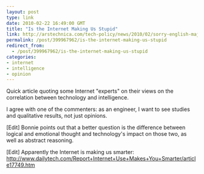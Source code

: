 ```yaml
---
layout: post
type: link
date: 2010-02-22 16:49:00 GMT
title: "Is the Internet Making Us Stupid"
link: http://arstechnica.com/tech-policy/news/2010/02/sorry-english-major-the-engineers-have-triumphed.ars
permalink: /post/399967962/is-the-internet-making-us-stupid
redirect_from: 
  - /post/399967962/is-the-internet-making-us-stupid
categories:
- internet
- intelligence
- opinion
---
```

Quick article quoting some Internet "experts" on their views on the correlation between technology and intelligence.

I agree with one of the commenters: as an engineer, I want to see studies and qualitative results, not just opinions.

[Edit] Bonnie points out that a better question is the difference between logical and emotional thought and technology's impact on those two, as well as abstract reasoning.

[Edit] Apparently the Internet is making us smarter: http://www.dailytech.com/Report+Internet+Use+Makes+You+Smarter/article17749.htm